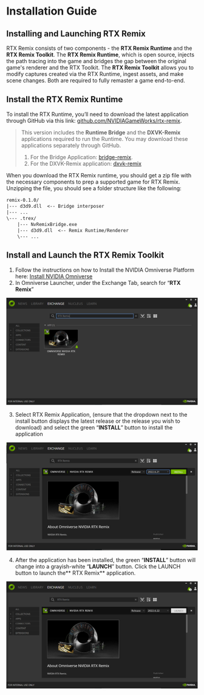 # Installation Guide

## Installing and Launching RTX Remix

RTX Remix consists of two components - the **RTX Remix Runtime** and the **RTX Remix Toolkit**.  The **RTX Remix Runtime**, which is open source,  injects the path tracing into the game and bridges the gap between the original game's renderer and the RTX Toolkit.  The **RTX Remix Toolkit** allows you to modify captures created via the RTX Runtime, ingest assets, and make scene changes.  Both are required to fully remaster a game end-to-end.


## Install the RTX Remix Runtime

To install the RTX Runtime, you’ll need to download the latest application through GitHub via this link: [github.com/NVIDIAGameWorks/rtx-remix](https://github.com/NVIDIAGameWorks/rtx-remix/releases/).

> This version includes the **Runtime Bridge** and the **DXVK-Remix** applications required to run the Runtime.  You may download these applications separately through GitHub.
>  1. For the Bridge Application: [bridge-remix](https://github.com/NVIDIAGameWorks/bridge-remix).
> 2. For the DXVK-Remix application: [dxvk-remix](https://github.com/NVIDIAGameWorks/dxvk-remix/)

When you download the RTX Remix runtime, you should get a zip file with the necessary components to prep a supported game for RTX Remix. Unzipping the file, you should see a folder structure like the following:

```text
remix-0.1.0/
|--- d3d9.dll  <-- Bridge interposer
|--- ...
\--- .trex/
    |--- NvRemixBridge.exe
    |--- d3d9.dll  <-- Remix Runtime/Renderer
    \--- ...
```



## Install and Launch the RTX Remix Toolkit

1. Follow the instructions on how to Install the NVIDIA Omniverse Platform here: [Install NVIDIA Omniverse](https://docs.omniverse.nvidia.com/install-guide/latest/index.html)
2. In Omniverse Launcher, under the Exchange Tab, search for “**RTX Remix**”

![OmniverseExchange](data/images/rtxremix_008.PNG)

3. Select RTX Remix Application, (ensure that the dropdown next to the install button displays the latest release or the release you wish to download) and select the green “**INSTALL**” button to install the application

![OmniverseRemixApp](data/images/rtxremix_009.PNG)

4. After the application has been installed, the green “**INSTALL**” button will change into a grayish-white “**LAUNCH**” button.  Click the LAUNCH button to launch the** RTX Remix** application.

![InstallOmniverseRemixApp](data/images/rtxremix_010.PNG)

